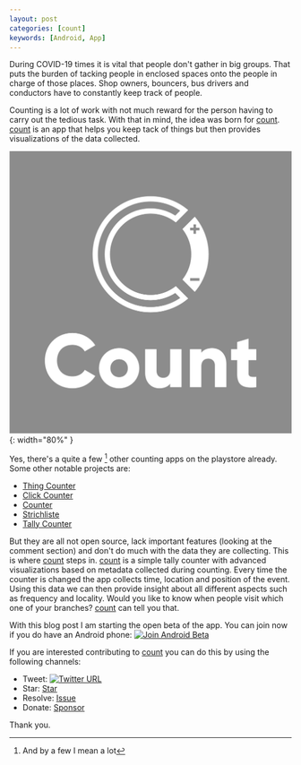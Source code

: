 ```yaml
---
layout: post
categories: [count]
keywords: [Android, App]
---
```


During COVID-19 times it is vital that people don't gather in big groups.
That puts the burden of tacking people in enclosed spaces onto the people in
charge of those places. Shop owners, bouncers, bus drivers and conductors have
to constantly keep track of people.

Counting is a lot of work with not much reward for the person
having to carry out the tedious task. With that in mind, the idea was born
for [count][count-github]. [count][count-github] is an app that helps you keep
tack of things but then provides visualizations of the data collected.

![Count](/static/posts/count-project-set-up/count.jpg){: width="80%" }

Yes, there's a quite a few [^1] other counting apps on the playstore already.
Some other notable projects are:

* [Thing Counter](https://play.google.com/store/apps/details?id=de.sleak.thingcounter&hl=en)
* [Click Counter](https://play.google.com/store/apps/details?id=com.useless.counter&hl=en)
* [Counter](https://play.google.com/store/apps/details?id=me.tsukanov.counter&hl=en)
* [Strichliste](https://play.google.com/store/apps/details?id=de.cliff.strichliste&hl=en)
* [Tally Counter](https://play.google.com/store/apps/details?id=com.visiativity.tallycounter&hl=en)

But they are all not open source, lack important features (looking at the comment
section) and don't do much with the data they are collecting. This is where
[count][count-github] steps in. [count][count-github] is a simple tally counter
with advanced visualizations based on metadata collected during counting. Every
time the counter is changed the app collects time, location and position of the
event. Using this data we can then provide insight about all different aspects
such as frequency and locality. Would you like to know when people visit which
one of your branches? [count][count-github] can tell you that.

With this blog post I am starting the open beta of the app. You can join
now if you do have an Android phone: [![Join Android Beta](https://img.shields.io/badge/Join%20Android%20Beta-NOW!-brightgreen)](https://play.google.com/apps/testing/ch.duckpond.count)

If you are interested contributing to [count][count-github] you can do this by
using the following channels:

<script async defer src="https://buttons.github.io/buttons.js"></script>

* Tweet: [![Twitter URL](https://img.shields.io/twitter/url?label=%23CountApp&url=https%3A%2F%2Fgithub.com%2FEnteee%2Fcount)](https://twitter.com/intent/tweet?text=Count%2C%20Visualize%2C%20Understand&hashtags=CountApp,Ionic,JavaScript,TypeScript&url=https%3A%2F%2Fgithub.com%2FEnteee%2Fcount)
* Star: <a class="github-button" href="https://github.com/Enteee/count" data-icon="octicon-star" data-show-count="true" aria-label="Star Enteee/count on GitHub">Star</a>
* Resolve: <a class="github-button" href="https://github.com/Enteee/count/issues" data-icon="octicon-issue-opened" data-show-count="true" aria-label="Issue Enteee/count on GitHub">Issue</a>
* Donate: <a class="github-button" href="https://github.com/sponsors/Enteee" data-icon="octicon-heart" aria-label="Sponsor @Enteee on GitHub">Sponsor</a>

Thank you.

[^1]: And by a few I mean a lot

[count-github]:https://github.com/Enteee/count
